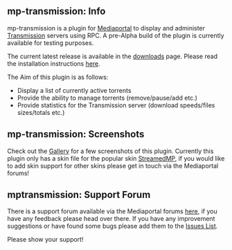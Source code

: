 ## mp-transmission: Info ##

mp-transmission is a plugin for [Mediaportal](http://www.team-mediaportal.com) to display and administer [Transmission](http://www.transmissionbt.com) servers using RPC. A pre-Alpha build of the plugin is currently available for testing purposes.

The current latest release is available in the [downloads](http://code.google.com/p/mp-transmission/downloads/list) page. Please read the installation instructions [here](http://code.google.com/p/mp-transmission/wiki/InstallGuide).

The Aim of this plugin is as follows:

  * Display a list of currently active torrents
  * Provide the ability to manage torrents (remove/pause/add etc.)
  * Provide statistics for the Transmission server (download speeds/files sizes/totals etc.)

## mp-transmission: Screenshots ##

Check out the [Gallery](http://code.google.com/p/mp-transmission/wiki/Gallery) for a few screenshots of this plugin. Currently this plugin only has a skin file for the popular skin [StreamedMP](http://code.google.com/p/streamedmp/), if you would like to add skin support for other skins please get in touch via the Mediaportal forums!

## mptransmission: Support Forum ##

There is a support forum available via the Mediaportal forums [here](http://forum.team-mediaportal.com/threads/wip-transmission-torrent-plugin.103772/), if you have any feedback please head over there. If you have any improvement suggestions or have found some bugs please add them to the [Issues List](http://code.google.com/p/mp-transmission/issues/list).

Please show your support! 